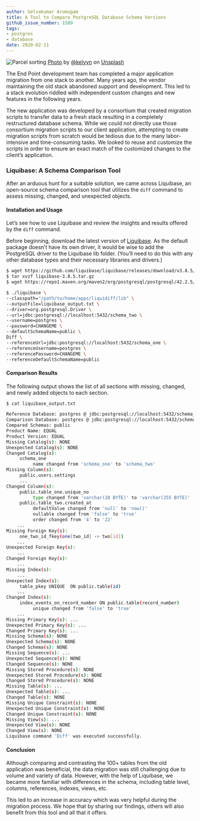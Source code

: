 ```yaml
---
author: Selvakumar Arumugam
title: A Tool to Compare PostgreSQL Database Schema Versions
github_issue_number: 1589
tags:
- postgres
- database
date: 2020-02-11
---
```


<img src="/blog/2020/02/compare-postgresql-schema-versions/parcel-sorting.jpg" alt="Parcel sorting" /> [Photo](https://unsplash.com/photos/k6hti1f8WSw) by [@kelvyn](https://unsplash.com/@kelvyn) on [Unsplash](https://unsplash.com/)

The End Point development team has completed a major application migration from one stack to another. Many years ago, the vendor maintaining the old stack abandoned support and development. This led to a stack evolution riddled with independent custom changes and new features in the following years.

The new application was developed by a consortium that created migration scripts to transfer data to a fresh stack resulting in a completely restructured database schema. While we could not directly use those consortium migration scripts to our client application, attempting to create migration scripts from scratch would be tedious due to the many labor-intensive and time-consuming tasks. We looked to reuse and customize the scripts in order to ensure an exact match of the customized changes to the client’s application.

### Liquibase: A Schema Comparison Tool

After an arduous hunt for a suitable solution, we came across Liquibase, an open-source schema comparison tool that utilizes the `diff` command to assess missing, changed, and unexpected objects.

#### Installation and Usage

Let’s see how to use Liquibase and review the insights and results offered by the `diff` command.

Before beginning, download the latest version of [Liquibase](https://github.com/liquibase/liquibase/releases/). As the default package doesn’t have its own driver, it would be wise to add the PostgreSQL driver to the Liquibase lib folder. (You’ll need to do this with any other database types and their necessary libraries and drivers.)

```bash
$ wget https://github.com/liquibase/liquibase/releases/download/v3.8.5/liquibase-3.8.5.tar.gz
$ tar xvzf liquibase-3.8.5.tar.gz
$ wget https://repo1.maven.org/maven2/org/postgresql/postgresql/42.2.5/postgresql-42.2.5.jar -P lib/

$ ./liquibase \
--classpath="/path/to/home/apps/liquidiff/lib" \
--outputFile=liquibase_output.txt \
--driver=org.postgresql.Driver \
--url=jdbc:postgresql://localhost:5432/schema_two \
--username=postgres \
--password=CHANGEME \
--defaultSchemaName=public \
Diff \
--referenceUrl=jdbc:postgresql://localhost:5432/schema_one \
--referenceUsername=postgres \
--referencePassword=CHANGEME \
--referenceDefaultSchemaName=public
```

#### Comparison Results

The following output shows the list of all sections with missing, changed, and newly added objects to each section.

```bash
$ cat liquibase_output.txt

Reference Database: postgres @ jdbc:postgresql://localhost:5432/schema_one (Default Schema: public)
Comparison Database: postgres @ jdbc:postgresql://localhost:5432/schema_two (Default Schema: public)
Compared Schemas: public
Product Name: EQUAL
Product Version: EQUAL
Missing Catalog(s): NONE
Unexpected Catalog(s): NONE
Changed Catalog(s): 
     schema_one
          name changed from 'schema_one' to 'schema_two'
Missing Column(s): 
     public.users.settings
     ...
Changed Column(s): 
     public.table_one.unique_no
          type changed from 'varchar(20 BYTE)' to 'varchar(255 BYTE)'     
     public.table_two.created_at
          defaultValue changed from 'null' to 'now()'
          nullable changed from 'false' to 'true'
          order changed from '4' to '22'
    ...
Missing Foreign Key(s): 
     one_two_id_fkey(one[two_id] -> two[id])
    ...
Unexpected Foreign Key(s): 
    ...
Changed Foreign Key(s): 
    ...
Missing Index(s): 
    ...
Unexpected Index(s): 
     table_pkey UNIQUE  ON public.table(id)
    ...
Changed Index(s): 
     index_events_on_record_number ON public.table(record_number)
          unique changed from 'false' to 'true'
    ...
Missing Primary Key(s): ...
Unexpected Primary Key(s): ...
Changed Primary Key(s): ...
Missing Schema(s): NONE
Unexpected Schema(s): NONE
Changed Schema(s): NONE
Missing Sequence(s): ...
Unexpected Sequence(s): NONE
Changed Sequence(s): NONE
Missing Stored Procedure(s): NONE
Unexpected Stored Procedure(s): NONE
Changed Stored Procedure(s): NONE
Missing Table(s): ...
Unexpected Table(s): ...
Changed Table(s): NONE
Missing Unique Constraint(s): NONE
Unexpected Unique Constraint(s): NONE
Changed Unique Constraint(s): NONE
Missing View(s): ...
Unexpected View(s): NONE
Changed View(s): NONE
Liquibase command 'Diff' was executed successfully.
```

#### Conclusion

Although comparing and contrasting the 100+ tables from the old application was beneficial, the data migration was still challenging due to volume and variety of data. However, with the help of Liquibase, we became more familiar with differences in the schema, including table level, columns, references, indexes, views, etc.

This led to an increase in accuracy which was very helpful during the migration process. We hope that by sharing our findings, others will also benefit from this tool and all that it offers.

